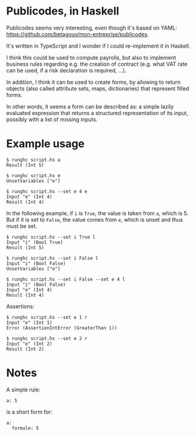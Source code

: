 # Publicodes, in Haskell

Publicodes seems very interesting, even though it's based on YAML:
https://github.com/betagouv/mon-entreprise/publicodes.

It's written in TypeScript and I wonder if I could re-implement it in Haskell.

I think this could be used to compute payrolls, but also to implement business
rules regarding e.g. the creation of contract (e.g. what VAT rate can be used,
if a risk declaration is required, ...).

In addition, I think it can be used to create forms, by allowing to return
objects (also called attribute sets, maps, dictionaries) that represent filled
forms.

In other words, it seems a form can be described as: a simple lazily evaluated
expression that returns a structured representation of its input, possibly with
a list of missing inputs.


# Example usage

```
$ runghc script.hs a
Result (Int 5)

$ runghc script.hs e
UnsetVariables ["e"]

$ runghc script.hs --set e 4 e
Input "e" (Int 4)
Result (Int 4)
```

In the following example, if `i` is `True`, the value is taken from `a`, which
is 5. But if it is set to `False`, the value comes from `e`, which is unset and
thus must be set.

```
$ runghc script.hs --set i True l
Input "i" (Bool True)
Result (Int 5)

$ runghc script.hs --set i False l
Input "i" (Bool False)
UnsetVariables ["e"]

$ runghc script.hs --set i False --set e 4 l
Input "i" (Bool False)
Input "e" (Int 4)
Result (Int 4)
```

Assertions:

```
$ runghc script.hs --set e 1 r
Input "e" (Int 1)
Error (AssertionIntError (GreaterThan 1))

$ runghc script.hs --set e 2 r
Input "e" (Int 2)
Result (Int 2)
```


# Notes

A simple rule:

```
a: 5
```

is a short form for:

```
a:
  formule: 5
```

